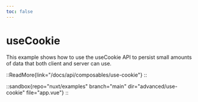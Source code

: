 ```yaml
---
toc: false
---
```


# useCookie

This example shows how to use the useCookie API to persist small amounts of data that both client and server can use.

::ReadMore{link="/docs/api/composables/use-cookie"}
::

::sandbox{repo="nuxt/examples" branch="main" dir="advanced/use-cookie" file="app.vue"}
::
